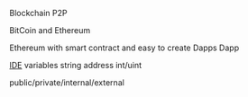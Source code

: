 
Blockchain
P2P

BitCoin and Ethereum

Ethereum with smart contract and easy to create Dapps
Dapp

[IDE](remix.ethereum.org)
variables
string
address
int/uint


public/private/internal/external


